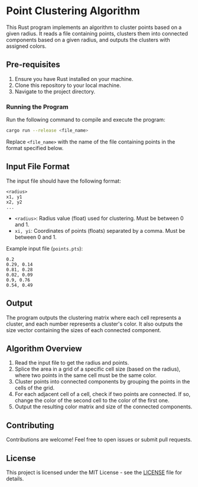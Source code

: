 # Point Clustering Algorithm

This Rust program implements an algorithm to cluster points based on a given radius. It reads a file containing points, clusters them into connected components based on a given radius, and outputs the clusters with assigned colors.

## Pre-requisites

1. Ensure you have Rust installed on your machine.
2. Clone this repository to your local machine.
3. Navigate to the project directory.

### Running the Program

Run the following command to compile and execute the program:

```bash
cargo run --release <file_name>
```

Replace `<file_name>` with the name of the file containing points in the format specified below.

## Input File Format

The input file should have the following format:

```
<radius>
x1, y1
x2, y2
...
```

-   `<radius>`: Radius value (float) used for clustering. Must be between 0 and 1.
-   `xi, yi`: Coordinates of points (floats) separated by a comma. Must be between 0 and 1.

Example input file (`points.pts`):

```
0.2
0.29, 0.14
0.81, 0.28
0.02, 0.09
0.9, 0.76
0.54, 0.49
```

## Output

The program outputs the clustering matrix where each cell represents a cluster, and each number represents a cluster's color. It also outputs the size vector containing the sizes of each connected component.

## Algorithm Overview

1. Read the input file to get the radius and points.
2. Splice the area in a grid of a specific cell size (based on the radius), where two points in the same cell must be the same color.
3. Cluster points into connected components by grouping the points in the cells of the grid.
4. For each adjacent cell of a cell, check if two points are connected. If so, change the color of the second cell to the color of the first one.
5. Output the resulting color matrix and size of the connected components.

## Contributing

Contributions are welcome! Feel free to open issues or submit pull requests.

## License

This project is licensed under the MIT License - see the [LICENSE](LICENSE) file for details.
